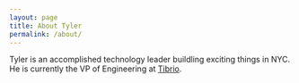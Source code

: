 ```yaml
---
layout: page
title: About Tyler
permalink: /about/
---
```


<p>Tyler is an accomplished technology leader buildling exciting things in NYC. He is currently the VP of Engineering 
at <a href="http://tibrio.com" target="_blank">Tibrio</a>.
</p>
